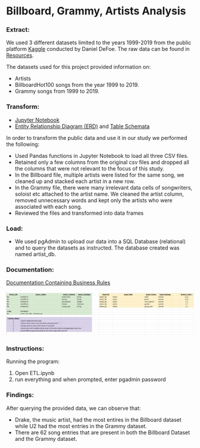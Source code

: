 # Billboard, Grammy, Artists Analysis
### Extract: 

We used 3 different datasets limited to the years 1999-2019 from the public platform [Kaggle](https://www.kaggle.com/danield2255/data-on-songs-from-billboard-19992019/version/1) conducted by Daniel DeFoe. The raw data can be found in [Resources](https://github.com/FrankJiang1208/project_2/tree/main/Resources).

The datasets used for this project provided information on:
* Artists
* BillboardHot100 songs from the year 1999 to 2019.
* Grammy songs from 1999 to 2019.

### Transform:

* [Jupyter Notebook](https://github.com/FrankJiang1208/project_2/blob/main/ETL.ipynb)
* [Entity Relationship Diagram (ERD)](https://github.com/FrankJiang1208/project_2/blob/main/ERDiagram.PNG) and [Table Schemata](https://github.com/FrankJiang1208/project_2/blob/main/artists_db_table_schemata.sql)

In order to transform the public data and use it in our study we performed the following:
* Used Pandas functions in Jupyter Notebook to load all three CSV files.
* Retained only a few columns from the original csv files and dropped all the columns that were not relevant to the focus of this study.
* In the Billboard file, multiple artists were listed for the same song, we cleaned up and stacked each artist in a new row. 
* In the Grammy file, there were many irrelevant data cells of songwriters, soloist etc attached to the artist name. We cleaned the artist column, removed unnecessary words and kept only the artists who were associated with each song. 
* Reviewed the files and transformed into data frames

### Load:

* We used pgAdmin to upload our data into a SQL Database (relational) and to query the datasets as instructed. The database created was named artist_db.

### Documentation:

[Documentation Containing Business Rules](https://github.com/FrankJiang1208/project_2/blob/main/Documentation.xlsx)

![Documentation](https://github.com/FrankJiang1208/project_2/blob/main/Resources/mapping.png)
### Instructions:
Running the program:

1. Open ETL.ipynb
2. run everything and when prompted, enter pgadmin password

### Findings: 

After querying the provided data, we can observe that:
* Drake, the music artist, had the most entires in the Billboard dataset while U2 had the most entries in the Grammy dataset.
* There are 62 song entries that are present in both the Billboard Dataset and the Grammy dataset.



    
    




